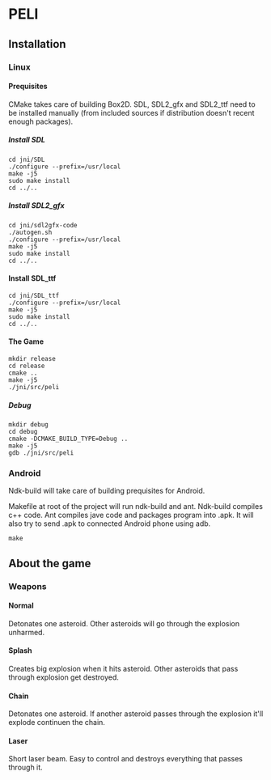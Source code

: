 # PELI

## Installation

### Linux

#### Prequisites

CMake takes care of building Box2D.
SDL, SDL2_gfx and SDL2_ttf need to be installed manually (from included sources if
distribution doesn't recent enough packages).

##### Install SDL

	cd jni/SDL
	./configure --prefix=/usr/local
	make -j5
	sudo make install
	cd ../..

##### Install SDL2_gfx

	cd jni/sdl2gfx-code
	./autogen.sh
	./configure --prefix=/usr/local
	make -j5
	sudo make install
	cd ../..

#### Install SDL_ttf

	cd jni/SDL_ttf
	./configure --prefix=/usr/local
	make -j5
	sudo make install
	cd ../..

#### The Game

	mkdir release
	cd release
	cmake ..
	make -j5
	./jni/src/peli

##### Debug

	mkdir debug
	cd debug
	cmake -DCMAKE_BUILD_TYPE=Debug ..
	make -j5
	gdb ./jni/src/peli

### Android

Ndk-build will take care of building prequisites for Android.

Makefile at root of the project will run ndk-build and ant.
Ndk-build compiles c++ code. Ant compiles jave code and packages program into .apk.
It will also try to send .apk to connected Android phone using adb.

	make

## About the game

### Weapons

#### Normal

Detonates one asteroid. Other asteroids will go through the explosion unharmed.

#### Splash

Creates big explosion when it hits asteroid. Other asteroids that pass through
explosion get destroyed.

#### Chain

Detonates one asteroid. If another asteroid passes through the explosion
it'll explode continuen the chain.

#### Laser

Short laser beam. Easy to control and destroys everything that passes through it.
